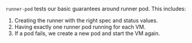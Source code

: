 `runner-pod` tests our basic guarantees around runner pod. This includes:
1. Creating the runner with the right spec and status values.
2. Having exactly one runner pod running for each VM.
3. If a pod fails, we create a new pod and start the VM again.